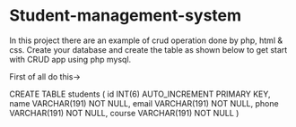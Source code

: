 # Student-management-system
In this project there are an example of crud  operation done by php, html &amp; css.
Create your database and create the table as shown below to get start with CRUD app using php mysql.

First of all do this->

CREATE TABLE students (
    id INT(6) AUTO_INCREMENT PRIMARY KEY,
    name VARCHAR(191) NOT NULL,
    email VARCHAR(191) NOT NULL,
    phone VARCHAR(191) NOT NULL,
    course VARCHAR(191) NOT NULL
)
